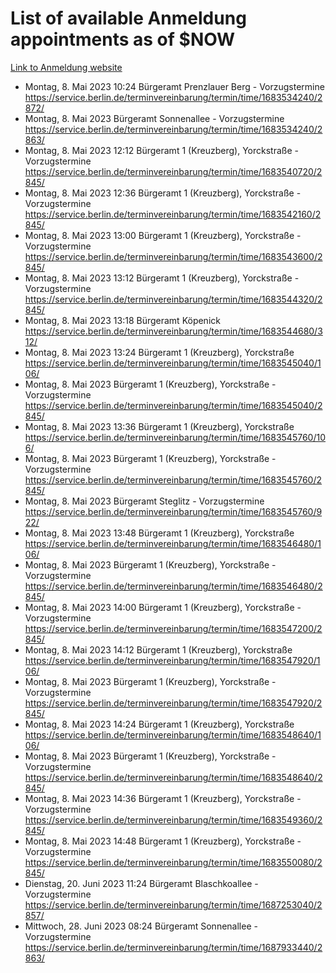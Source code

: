 # List of available Anmeldung appointments as of $NOW
[Link to Anmeldung website](https://service.berlin.de/terminvereinbarung/termin/tag.php?termin=1&anliegen[]=120686&dienstleisterlist=122210,122217,327316,122219,327312,122227,327314,122231,327346,122243,327348,122254,122252,329742,122260,329745,122262,329748,122271,327278,122273,327274,122277,327276,330436,122280,327294,122282,327290,122284,327292,122291,327270,122285,327266,122286,327264,122296,327268,150230,329760,122297,327286,122294,327284,122312,329763,122314,329775,122304,327330,122311,327334,122309,327332,317869,122281,327352,122279,329772,122283,122276,327324,122274,327326,122267,329766,122246,327318,122251,327320,122257,327322,122208,327298,122226,327300&herkunft=http%3A%2F%2Fservice.berlin.de%2Fdienstleistung%2F120686%2F)
- Montag, 8. Mai 2023 10:24 Bürgeramt Prenzlauer Berg - Vorzugstermine https://service.berlin.de/terminvereinbarung/termin/time/1683534240/2872/
- Montag, 8. Mai 2023  Bürgeramt Sonnenallee - Vorzugstermine https://service.berlin.de/terminvereinbarung/termin/time/1683534240/2863/
- Montag, 8. Mai 2023 12:12 Bürgeramt 1 (Kreuzberg), Yorckstraße - Vorzugstermine https://service.berlin.de/terminvereinbarung/termin/time/1683540720/2845/
- Montag, 8. Mai 2023 12:36 Bürgeramt 1 (Kreuzberg), Yorckstraße - Vorzugstermine https://service.berlin.de/terminvereinbarung/termin/time/1683542160/2845/
- Montag, 8. Mai 2023 13:00 Bürgeramt 1 (Kreuzberg), Yorckstraße - Vorzugstermine https://service.berlin.de/terminvereinbarung/termin/time/1683543600/2845/
- Montag, 8. Mai 2023 13:12 Bürgeramt 1 (Kreuzberg), Yorckstraße - Vorzugstermine https://service.berlin.de/terminvereinbarung/termin/time/1683544320/2845/
- Montag, 8. Mai 2023 13:18 Bürgeramt Köpenick https://service.berlin.de/terminvereinbarung/termin/time/1683544680/312/
- Montag, 8. Mai 2023 13:24 Bürgeramt 1 (Kreuzberg), Yorckstraße https://service.berlin.de/terminvereinbarung/termin/time/1683545040/106/
- Montag, 8. Mai 2023  Bürgeramt 1 (Kreuzberg), Yorckstraße - Vorzugstermine https://service.berlin.de/terminvereinbarung/termin/time/1683545040/2845/
- Montag, 8. Mai 2023 13:36 Bürgeramt 1 (Kreuzberg), Yorckstraße https://service.berlin.de/terminvereinbarung/termin/time/1683545760/106/
- Montag, 8. Mai 2023  Bürgeramt 1 (Kreuzberg), Yorckstraße - Vorzugstermine https://service.berlin.de/terminvereinbarung/termin/time/1683545760/2845/
- Montag, 8. Mai 2023  Bürgeramt Steglitz - Vorzugstermine https://service.berlin.de/terminvereinbarung/termin/time/1683545760/922/
- Montag, 8. Mai 2023 13:48 Bürgeramt 1 (Kreuzberg), Yorckstraße https://service.berlin.de/terminvereinbarung/termin/time/1683546480/106/
- Montag, 8. Mai 2023  Bürgeramt 1 (Kreuzberg), Yorckstraße - Vorzugstermine https://service.berlin.de/terminvereinbarung/termin/time/1683546480/2845/
- Montag, 8. Mai 2023 14:00 Bürgeramt 1 (Kreuzberg), Yorckstraße - Vorzugstermine https://service.berlin.de/terminvereinbarung/termin/time/1683547200/2845/
- Montag, 8. Mai 2023 14:12 Bürgeramt 1 (Kreuzberg), Yorckstraße https://service.berlin.de/terminvereinbarung/termin/time/1683547920/106/
- Montag, 8. Mai 2023  Bürgeramt 1 (Kreuzberg), Yorckstraße - Vorzugstermine https://service.berlin.de/terminvereinbarung/termin/time/1683547920/2845/
- Montag, 8. Mai 2023 14:24 Bürgeramt 1 (Kreuzberg), Yorckstraße https://service.berlin.de/terminvereinbarung/termin/time/1683548640/106/
- Montag, 8. Mai 2023  Bürgeramt 1 (Kreuzberg), Yorckstraße - Vorzugstermine https://service.berlin.de/terminvereinbarung/termin/time/1683548640/2845/
- Montag, 8. Mai 2023 14:36 Bürgeramt 1 (Kreuzberg), Yorckstraße - Vorzugstermine https://service.berlin.de/terminvereinbarung/termin/time/1683549360/2845/
- Montag, 8. Mai 2023 14:48 Bürgeramt 1 (Kreuzberg), Yorckstraße - Vorzugstermine https://service.berlin.de/terminvereinbarung/termin/time/1683550080/2845/
- Dienstag, 20. Juni 2023 11:24 Bürgeramt Blaschkoallee - Vorzugstermine https://service.berlin.de/terminvereinbarung/termin/time/1687253040/2857/
- Mittwoch, 28. Juni 2023 08:24 Bürgeramt Sonnenallee - Vorzugstermine https://service.berlin.de/terminvereinbarung/termin/time/1687933440/2863/

